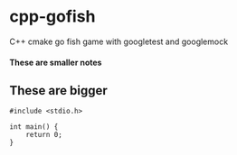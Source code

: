 # cpp-gofish
C++ cmake go fish game with googletest and googlemock

#### These are smaller notes

## These are bigger

    #include <stdio.h>

    int main() {
        return 0;
    }
